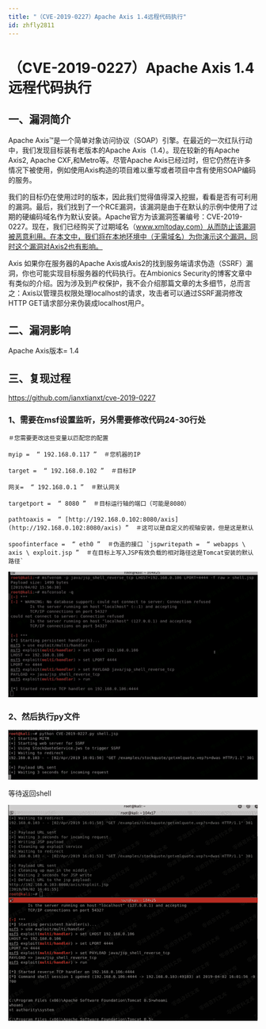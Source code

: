 ```yaml
---
title: "（CVE-2019-0227）Apache Axis 1.4远程代码执行"
id: zhfly2811
---
```


# （CVE-2019-0227）Apache Axis 1.4远程代码执行

## 一、漏洞简介

Apache Axis™是一个简单对象访问协议（SOAP）引擎。在最近的一次红队行动中，我们发现目标装有老版本的Apache Axis（1.4）。现在较新的有Apache Axis2, Apache CXF,和Metro等。尽管Apache Axis已经过时，但它仍然在许多情况下被使用，例如使用Axis构造的项目难以重写或者项目中含有使用SOAP编码的服务。

我们的目标仍在使用过时的版本，因此我们觉得值得深入挖掘，看看是否有可利用的漏洞。最后，我们找到了一个RCE漏洞，该漏洞是由于在默认的示例中使用了过期的硬编码域名作为默认安装。Apache官方为该漏洞签署编号：CVE-2019-0227。现在，我们已经购买了过期域名（www.xmltoday.com）从而防止该漏洞被恶意利用。在本文中，我们将在本地环境中（无需域名）为你演示这个漏洞，同时这个漏洞对Axis2也有影响。

Axis
如果你在服务器的Apache Axis或Axis2的找到服务端请求伪造（SSRF）漏洞，你也可能实现目标服务器的代码执行。在Ambionics Security的博客文章中有类似的介绍。因为涉及到产权保护，我不会介绍那篇文章的太多细节，总而言之：Axis以管理员权限处理localhost的请求，攻击者可以通过SSRF漏洞修改HTTP GET请求部分来伪装成localhost用户。

## 二、漏洞影响

Apache Axis版本= 1.4

## 三、复现过程

https://github.com/ianxtianxt/cve-2019-0227

### 1、需要在msf设置监听，另外需要修改代码24-30行处

```
＃您需要更改这些变量以匹配您的配置

myip =  “ 192.168.0.117 ”  ＃您机器的IP

target =  “ 192.168.0.102 ”  ＃目标IP

网关=  “ 192.168.0.1 ”  ＃默认网关

targetport =  “ 8080 ”  ＃目标运行轴的端口（可能是8080）

pathtoaxis =  “ [http://192.168.0.102:8080/axis](http://192.168.0.102:8080/axis) ”  ＃这可以是自定义的视轴安装，但是这是默认

spoofinterface =  “ eth0 ”  ＃伪造的接口 `jspwritepath =  “ webapps \ axis \ exploit.jsp ”  ＃在目标上写入JSP有效负载的相对路径这是Tomcat安装的默认路径` 
```

![image](../img/b848793735008a706f1bd89f9c60eb5a.png)

### 2、然后执行py文件

![image](../img/6cecda9d51d0bf34b57abf865e82ac17.png)

等待返回shell

![image](../img/3d8eeb28495851b5ada92d2df7baeef5.png)